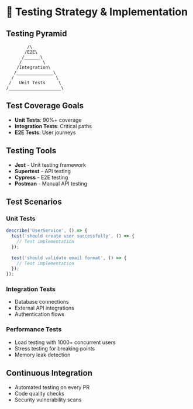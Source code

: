 # 🧪 Testing Strategy & Implementation

## Testing Pyramid
```
        /\
       /E2E\
      /______\
     /        \
    /Integration\
   /______________\
  /                \
 /   Unit Tests     \
/____________________\
```

## Test Coverage Goals
- **Unit Tests**: 90%+ coverage
- **Integration Tests**: Critical paths
- **E2E Tests**: User journeys

## Testing Tools
- **Jest** - Unit testing framework
- **Supertest** - API testing
- **Cypress** - E2E testing
- **Postman** - Manual API testing

## Test Scenarios

### Unit Tests
```javascript
describe('UserService', () => {
  test('should create user successfully', () => {
    // Test implementation
  });
  
  test('should validate email format', () => {
    // Test implementation
  });
});
```

### Integration Tests
- Database connections
- External API integrations
- Authentication flows

### Performance Tests
- Load testing with 1000+ concurrent users
- Stress testing for breaking points
- Memory leak detection

## Continuous Integration
- Automated testing on every PR
- Code quality checks
- Security vulnerability scans
